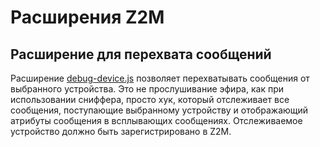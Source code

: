 # Расширения Z2M #

## Расширение для перехвата сообщений ##

Расширение [debug-device.js](debug-device.js) позволяет перехватывать сообщения от выбранного устройства. Это не прослушивание эфира, как при использовании сниффера, просто хук, который отслеживает все сообщения, поступающие выбранному устройству и отображающий атрибуты сообщения в всплывающих сообщениях. Отслеживаемое устройство должно быть зарегистрировано в Z2M.
